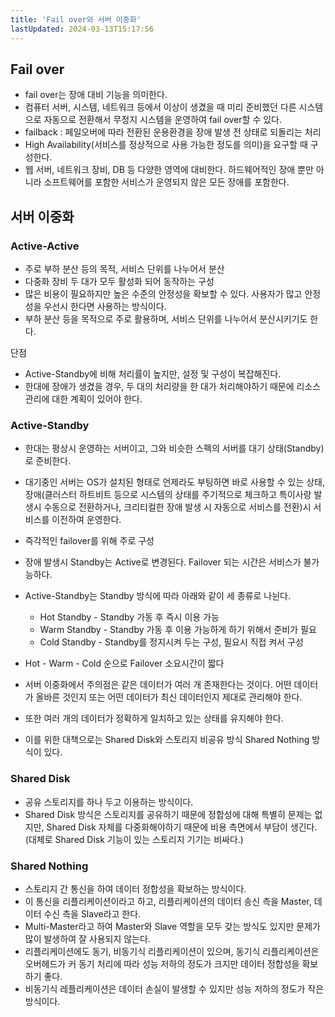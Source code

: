 ```yaml
---
title: 'Fail over와 서버 이중화'
lastUpdated: 2024-03-13T15:17:56
---
```

## Fail over

- fail over는 장애 대비 기능을 의미한다.
- 컴퓨터 서버, 시스템, 네트워크 등에서 이상이 생겼을 때 미리 준비했던 다른 시스템으로 자동으로 전환해서 무정지 시스템을 운영하여 fail over할 수 있다.
- failback : 페일오버에 따라 전환된 운용환경을 장애 발생 전 상태로 되돌리는 처리
- High Availability(서비스를 정상적으로 사용 가능한 정도를 의미)을 요구할 때 구성한다.
- 웹 서버, 네트워크 장비, DB 등 다양한 영역에 대비한다. 하드웨어적인 장애 뿐만 아니라 소프트웨어를 포함한 서비스가 운영되지 않은 모든 장애를 포함한다.

## 서버 이중화

### Active-Active

- 주로 부하 분산 등의 목적, 서비스 단위를 나누어서 분산
- 다중화 장비 두 대가 모두 활성화 되어 동작하는 구성
- 많은 비용이 필요하지만 높은 수준의 안정성을 확보할 수 있다. 사용자가 많고 안정성을 우선시 한다면 사용하는 방식이다.
- 부하 분산 등을 목적으로 주로 활용하며, 서비스 단위를 나누어서 분산시키기도 한다.

단점
- Active-Standby에 비해 처리률이 높지만, 설정 및 구성이 복잡해진다.
- 한대에 장애가 생겼을 경우, 두 대의 처리량을 한 대가 처리해야하기 때문에 리소스 관리에 대한 계획이 있어야 한다.

### Active-Standby

- 한대는 평상시 운영하는 서버이고, 그와 비슷한 스펙의 서버를 대기 상태(Standby)로 준비한다.
- 대기중인 서버는 OS가 설치된 형태로 언제라도 부팅하면 바로 사용할 수 있는 상태, 장애(클러스터 하트비트 등으로 시스템의 상태를 주기적으로 체크하고 특이사랑 발생시 수동으로 전환하거나, 크리티컬한 장애 발생 시 자동으로 서비스를 전환)시 서비스를 이전하여 운영한다.
- 즉각적인 failover를 위해 주로 구성
- 장애 발생시 Standby는 Active로 변경된다. Failover 되는 시간은 서비스가 불가능하다.
- Active-Standby는 Standby 방식에 따라 아래와 같이 세 종류로 나뉜다.
    - Hot Standby - Standby 가동 후 즉시 이용 가능
    - Warm Standby - Standby 가동 후 이용 가능하게 하기 위해서 준비가 필요
    - Cold Standby - Standby를 정지시켜 두는 구성, 필요시 직접 켜서 구성
- Hot - Warm - Cold 순으로 Failover 소요시간이 짧다

- 서버 이중화에서 주의점은 같은 데이터가 여러 개 존재한다는 것이다. 어떤 데이터가 올바른 것인지 또는 어떤 데이터가 최신 데이터인지 제대로 관리해야 한다.
- 또한 여러 개의 데이터가 정확하게 일치하고 있는 상태를 유지해야 한다.
- 이를 위한 대책으로는 Shared Disk와 스토리지 비공유 방식 Shared Nothing 방식이 있다.

### Shared Disk
- 공유 스토리지를 하나 두고 이용하는 방식이다.
- Shared Disk 방식은 스토리지를 공유하기 때문에 정합성에 대해 특별히 문제는 없지만, Shared Disk 자체를 다중화해야하기 때문에 비용 측면에서 부담이 생긴다. (대체로 Shared Disk 기능이 있는 스토리지 기기는 비싸다.)

### Shared Nothing
- 스토리지 간 통신을 하여 데이터 정합성을 확보하는 방식이다.
- 이 통신을 리플리케이션이라고 하고, 리플리케이션의 데이터 송신 측을 Master, 데이터 수신 측을 Slave라고 한다.
- Multi-Master라고 하여 Master와 Slave 역할을 모두 갖는 방식도 있지만 문제가 많이 발생하여 잘 사용되지 않는다.
- 리플리케이션에도 동기, 비동기식 리플리케이션이 있으며, 동기식 리플리케이션은 오버헤드가 커 동기 처리에 따라 성능 저하의 정도가 크지만 데이터 정합성을 확보하기 좋다.
- 비동기식 레플리케이션은 데이터 손실이 발생할 수 있지만 성능 저하의 정도가 작은 방식이다.